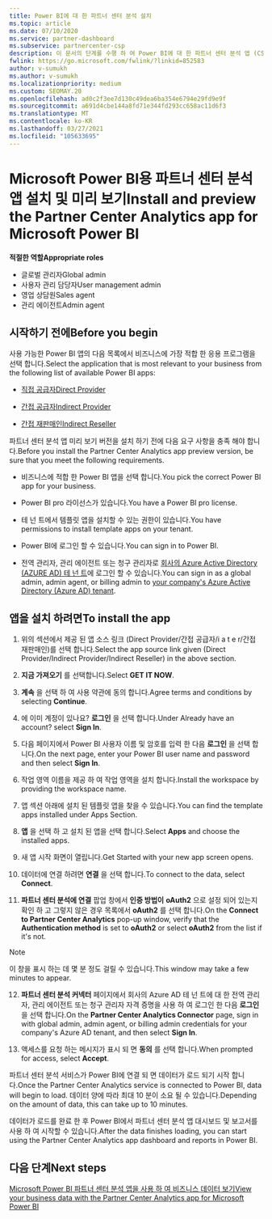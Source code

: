 ```yaml
---
title: Power BI에 대 한 파트너 센터 분석 설치
ms.topic: article
ms.date: 07/10/2020
ms.service: partner-dashboard
ms.subservice: partnercenter-csp
description: 이 문서의 단계를 수행 하 여 Power BI에 대 한 파트너 센터 분석 앱 (CSP의 직접 파트너)을 설치 하 고 미리 봅니다.
fwlink: https://go.microsoft.com/fwlink/?linkid=852583
author: v-sumukh
ms.author: v-sumukh
ms.localizationpriority: medium
ms.custom: SEOMAY.20
ms.openlocfilehash: ad0c2f3ee7d130c49dea6ba354e6794e29fd9e9f
ms.sourcegitcommit: a691d4cbe144a8fd71e344fd293cc658ac11d6f3
ms.translationtype: MT
ms.contentlocale: ko-KR
ms.lasthandoff: 03/27/2021
ms.locfileid: "105633695"
---
```

# <a name="install-and-preview-the-partner-center-analytics-app-for-microsoft-power-bi"></a><span data-ttu-id="fe08f-103">Microsoft Power BI용 파트너 센터 분석 앱 설치 및 미리 보기</span><span class="sxs-lookup"><span data-stu-id="fe08f-103">Install and preview the Partner Center Analytics app for Microsoft Power BI</span></span>


<span data-ttu-id="fe08f-104">**적절한 역할**</span><span class="sxs-lookup"><span data-stu-id="fe08f-104">**Appropriate roles**</span></span>

- <span data-ttu-id="fe08f-105">글로벌 관리자</span><span class="sxs-lookup"><span data-stu-id="fe08f-105">Global admin</span></span>
- <span data-ttu-id="fe08f-106">사용자 관리 담당자</span><span class="sxs-lookup"><span data-stu-id="fe08f-106">User management admin</span></span>
- <span data-ttu-id="fe08f-107">영업 상담원</span><span class="sxs-lookup"><span data-stu-id="fe08f-107">Sales agent</span></span>
- <span data-ttu-id="fe08f-108">관리 에이전트</span><span class="sxs-lookup"><span data-stu-id="fe08f-108">Admin agent</span></span>

## <a name="before-you-begin"></a><span data-ttu-id="fe08f-109">시작하기 전에</span><span class="sxs-lookup"><span data-stu-id="fe08f-109">Before you begin</span></span>

<span data-ttu-id="fe08f-110">사용 가능한 Power BI 앱의 다음 목록에서 비즈니스에 가장 적합 한 응용 프로그램을 선택 합니다.</span><span class="sxs-lookup"><span data-stu-id="fe08f-110">Select the application that is most relevant to your business from the following list of available Power BI apps:</span></span>

- [<span data-ttu-id="fe08f-111">직접 공급자</span><span class="sxs-lookup"><span data-stu-id="fe08f-111">Direct Provider</span></span>](https://appsource.microsoft.com/product/power-bi/partnercenteranalytics.direct_provider_partner_analytics)

- [<span data-ttu-id="fe08f-112">간접 공급자</span><span class="sxs-lookup"><span data-stu-id="fe08f-112">Indirect Provider</span></span>](https://appsource.microsoft.com/product/power-bi/partnercenteranalytics.indirect_provider_partner_analytics)

- [<span data-ttu-id="fe08f-113">간접 재판매인</span><span class="sxs-lookup"><span data-stu-id="fe08f-113">Indirect Reseller</span></span>](https://appsource.microsoft.com/product/power-bi/partnercenteranalytics.indirect_reseller_partner_analytics)

<span data-ttu-id="fe08f-114">파트너 센터 분석 앱 미리 보기 버전을 설치 하기 전에 다음 요구 사항을 충족 해야 합니다.</span><span class="sxs-lookup"><span data-stu-id="fe08f-114">Before you install the Partner Center Analytics app preview version, be sure that you meet the following requirements.</span></span>

- <span data-ttu-id="fe08f-115">비즈니스에 적합 한 Power BI 앱을 선택 합니다.</span><span class="sxs-lookup"><span data-stu-id="fe08f-115">You pick the correct Power BI app for your business.</span></span>

- <span data-ttu-id="fe08f-116">Power BI pro 라이선스가 있습니다.</span><span class="sxs-lookup"><span data-stu-id="fe08f-116">You have a Power BI pro license.</span></span>

- <span data-ttu-id="fe08f-117">테 넌 트에서 템플릿 앱을 설치할 수 있는 권한이 있습니다.</span><span class="sxs-lookup"><span data-stu-id="fe08f-117">You have permissions to install template apps on your tenant.</span></span>

- <span data-ttu-id="fe08f-118">Power BI에 로그인 할 수 있습니다.</span><span class="sxs-lookup"><span data-stu-id="fe08f-118">You can sign in to Power BI.</span></span>

- <span data-ttu-id="fe08f-119">전역 관리자, 관리 에이전트 또는 청구 관리자로 [회사의 Azure Active Directory (AZURE AD) 테 넌 트](azure-active-directory-tenants-and-partner-center.md)에 로그인 할 수 있습니다.</span><span class="sxs-lookup"><span data-stu-id="fe08f-119">You can sign in as a global admin, admin agent, or billing admin to [your company's Azure Active Directory (Azure AD) tenant](azure-active-directory-tenants-and-partner-center.md).</span></span>

## <a name="to-install-the-app"></a><span data-ttu-id="fe08f-120">앱을 설치 하려면</span><span class="sxs-lookup"><span data-stu-id="fe08f-120">To install the app</span></span>

1. <span data-ttu-id="fe08f-121">위의 섹션에서 제공 된 앱 소스 링크 (Direct Provider/간접 공급자/i a t e r/간접 재판매인)를 선택 합니다.</span><span class="sxs-lookup"><span data-stu-id="fe08f-121">Select the app source link given (Direct Provider/Indirect Provider/Indirect Reseller) in the above section.</span></span>

2. <span data-ttu-id="fe08f-122">**지금 가져오기** 를 선택합니다.</span><span class="sxs-lookup"><span data-stu-id="fe08f-122">Select **GET IT NOW**.</span></span> 

3. <span data-ttu-id="fe08f-123">**계속** 을 선택 하 여 사용 약관에 동의 합니다.</span><span class="sxs-lookup"><span data-stu-id="fe08f-123">Agree terms and conditions by selecting **Continue**.</span></span>

4. <span data-ttu-id="fe08f-124">에 이미 계정이 있나요? **로그인** 을 선택 합니다.</span><span class="sxs-lookup"><span data-stu-id="fe08f-124">Under Already have an account? select **Sign In**.</span></span>

5. <span data-ttu-id="fe08f-125">다음 페이지에서 Power BI 사용자 이름 및 암호를 입력 한 다음 **로그인** 을 선택 합니다.</span><span class="sxs-lookup"><span data-stu-id="fe08f-125">On the next page, enter your Power BI user name and password and then select **Sign In**.</span></span>

6. <span data-ttu-id="fe08f-126">작업 영역 이름을 제공 하 여 작업 영역을 설치 합니다.</span><span class="sxs-lookup"><span data-stu-id="fe08f-126">Install the workspace by providing the workspace name.</span></span>

7. <span data-ttu-id="fe08f-127">앱 섹션 아래에 설치 된 템플릿 앱을 찾을 수 있습니다.</span><span class="sxs-lookup"><span data-stu-id="fe08f-127">You can find the template apps installed under Apps Section.</span></span>

8. <span data-ttu-id="fe08f-128">**앱** 을 선택 하 고 설치 된 앱을 선택 합니다.</span><span class="sxs-lookup"><span data-stu-id="fe08f-128">Select **Apps** and choose the installed apps.</span></span>

9. <span data-ttu-id="fe08f-129">새 앱 시작 화면이 열립니다.</span><span class="sxs-lookup"><span data-stu-id="fe08f-129">Get Started with your new app screen opens.</span></span>

10. <span data-ttu-id="fe08f-130">데이터에 연결 하려면 **연결** 을 선택 합니다.</span><span class="sxs-lookup"><span data-stu-id="fe08f-130">To connect to the data, select **Connect**.</span></span>

11. <span data-ttu-id="fe08f-131">**파트너 센터 분석에 연결** 팝업 창에서 **인증 방법이** **oAuth2** 으로 설정 되어 있는지 확인 하 고 그렇지 않은 경우 목록에서 **oAuth2** 를 선택 합니다.</span><span class="sxs-lookup"><span data-stu-id="fe08f-131">On the **Connect to Partner Center Analytics** pop-up window, verify that the **Authentication method** is set to **oAuth2** or select **oAuth2** from the list if it's not.</span></span> 

> [!NOTE]  
>  <span data-ttu-id="fe08f-132">이 창을 표시 하는 데 몇 분 정도 걸릴 수 있습니다.</span><span class="sxs-lookup"><span data-stu-id="fe08f-132">This window may take a few minutes to appear.</span></span>

12. <span data-ttu-id="fe08f-133">**파트너 센터 분석 커넥터** 페이지에서 회사의 Azure AD 테 넌 트에 대 한 전역 관리자, 관리 에이전트 또는 청구 관리자 자격 증명을 사용 하 여 로그인 한 다음 **로그인** 을 선택 합니다.</span><span class="sxs-lookup"><span data-stu-id="fe08f-133">On the **Partner Center Analytics Connector** page, sign in with global admin, admin agent, or billing admin credentials for your company's Azure AD tenant, and then select **Sign In**.</span></span>
 
13. <span data-ttu-id="fe08f-134">액세스를 요청 하는 메시지가 표시 되 면 **동의** 를 선택 합니다.</span><span class="sxs-lookup"><span data-stu-id="fe08f-134">When prompted for access, select **Accept**.</span></span> 

<span data-ttu-id="fe08f-135">파트너 센터 분석 서비스가 Power BI에 연결 되 면 데이터가 로드 되기 시작 합니다.</span><span class="sxs-lookup"><span data-stu-id="fe08f-135">Once the Partner Center Analytics service is connected to Power BI, data will begin to load.</span></span> <span data-ttu-id="fe08f-136">데이터 양에 따라 최대 10 분이 소요 될 수 있습니다.</span><span class="sxs-lookup"><span data-stu-id="fe08f-136">Depending on the amount of data, this can take up to 10 minutes.</span></span> 

<span data-ttu-id="fe08f-137">데이터가 로드를 완료 한 후 Power BI에서 파트너 센터 분석 앱 대시보드 및 보고서를 사용 하 여 시작할 수 있습니다.</span><span class="sxs-lookup"><span data-stu-id="fe08f-137">After the data finishes loading, you can start using the Partner Center Analytics app dashboard and reports in Power BI.</span></span>

## <a name="next-steps"></a><span data-ttu-id="fe08f-138">다음 단계</span><span class="sxs-lookup"><span data-stu-id="fe08f-138">Next steps</span></span>

[<span data-ttu-id="fe08f-139">Microsoft Power BI 파트너 센터 분석 앱을 사용 하 여 비즈니스 데이터 보기</span><span class="sxs-lookup"><span data-stu-id="fe08f-139">View your business data with the Partner Center Analytics app for Microsoft Power BI</span></span>](power-bi-app-for-direct-partners-use.md)
